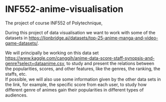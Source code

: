 # INF552-anime-visualisation

The project of course INF552 of Polytechnique,

During this project of data visualisation we want to work with some of the datasets in https://lionbridge.ai/datasets/top-25-anime-manga-and-video-game-datasets/. 

We will principally be working on this data set https://www.kaggle.com/canggih/anime-data-score-staff-synopsis-and-genre?select=dataanime.csv, 
to study and present the relations between the popularities, scores, and other features, like the genres, the ranking, the staffs, etc.  
If possible, we will also use some information given by the other data sets in the link, for example, the specific score from each user, to study how different genre of animes gain their popularities in different types of audiences. 
